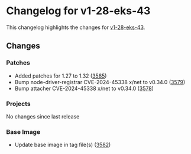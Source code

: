 # Changelog for v1-28-eks-43

This changelog highlights the changes for [v1-28-eks-43](https://github.com/aws/eks-distro/tree/v1-28-eks-43).

## Changes

### Patches
* Added patches for 1.27 to 1.32 ([3585](https://github.com/aws/eks-distro/pull/3585))
* Bump node-driver-registrar CVE-2024-45338 x/net to v0.34.0 ([3579](https://github.com/aws/eks-distro/pull/3579))
* Bump attacher CVE-2024-45338 x/net to v0.34.0 ([3578](https://github.com/aws/eks-distro/pull/3578))

### Projects
No changes since last release

### Base Image
* Update base image in tag file(s) ([3582](https://github.com/aws/eks-distro/pull/3582))

